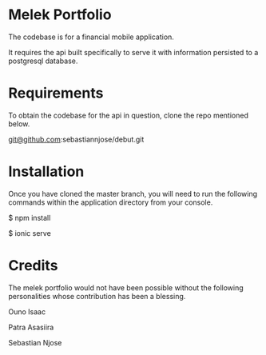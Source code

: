 # Melek Portfolio
The codebase is for a financial mobile application.

It requires the api built specifically to serve it with information persisted to a postgresql database.

# Requirements

To obtain the codebase for the api in question, clone the repo mentioned below.

git@github.com:sebastiannjose/debut.git

# Installation

Once you have cloned the master branch, you will need to run the following commands within the application directory from your console.

$ npm install

$ ionic serve

# Credits

The melek portfolio would not have been possible without the following personalities whose contribution has been a blessing.

Ouno Isaac

Patra Asasiira

Sebastian Njose
